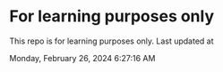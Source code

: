 # For learning purposes only
This repo is for learning purposes only.
Last updated at

Monday, February 26, 2024 6:27:16 AM


